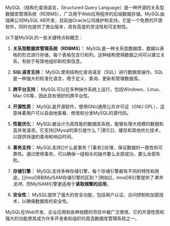 MySQL（结构化查询语言，Structured Query Language）是一种开源的关系型数据库管理系统（RDBMS），广泛用于Web应用程序的后端数据存储。MySQL由瑞典公司MySQL AB开发，目前由Oracle公司维护和支持。它是一个免费的开源软件，同时也提供了商业版本，具有高度的灵活性和可定制性。

以下是MySQL的一些关键特点和概念：

1. **关系型数据库管理系统（RDBMS）：** MySQL是一种关系型数据库，数据以表格的形式进行存储，每个表格包含行和列。这种结构使得数据之间可以建立关系，有助于有效地组织和检索信息。

2. **SQL语言支持：** MySQL使用结构化查询语言（SQL）进行数据库操作。SQL是一种强大的标准化语言，用于定义、查询、更新和管理数据库。

3. **跨平台支持：** MySQL可以在多种操作系统上运行，包括Windows、Linux、Mac OS等，因此具有很好的跨平台性。

4. **开源性质：** MySQL是开源软件，使用GNU通用公共许可证（GNU GPL），这意味着用户可以自由地查看、修改和分发MySQL的源代码。

5. **性能优化：** MySQL被设计为高性能的数据库系统，能够处理大规模的数据和高并发请求。它支持[[Mysql的索引是什么？|索引]]、缓存和其他优化技术，以提供快速的查询和响应时间。

6. **事务支持：** MySQL支持[[什么是事务？|事务]]处理，保证数据的一致性和可靠性。通过使用事务，可以确保一组相关的操作要么全部成功，要么全部失败。

7. **存储引擎：** MySQL支持多种存储引擎，每个存储引擎都有不同的特性和用途。[[InnoDB和MylSAM存储引擎的区别？|例如]]，InnoDB引擎提供了*事务支持*，而MyISAM引擎更适用于**读取频繁的应用**。

8. **安全性：** MySQL提供了强大的安全功能，包括用户认证、访问控制和加密技术，以确保数据库的安全性。

MySQL在Web开发、企业应用和各种规模的项目中被广泛使用，它的开源性质和强大的功能使其成为许多开发者和组织的首选数据库管理系统之一。